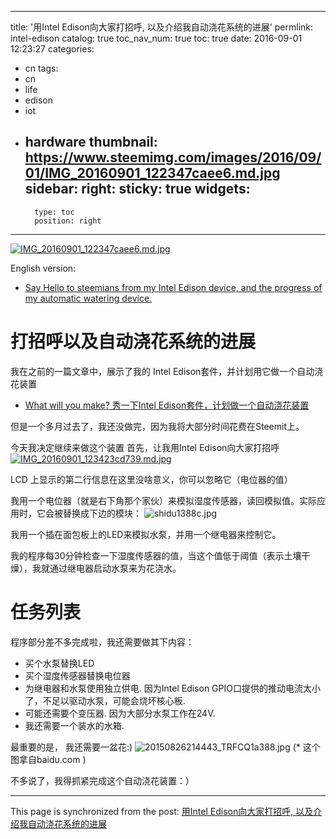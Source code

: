 
---
title: '用Intel Edison向大家打招呼,  以及介绍我自动浇花系统的进展'
permlink: intel-edison
catalog: true
toc_nav_num: true
toc: true
date: 2016-09-01 12:23:27
categories:
- cn
tags:
- cn
- life
- edison
- iot
- hardware
thumbnail: https://www.steemimg.com/images/2016/09/01/IMG_20160901_122347caee6.md.jpg
sidebar:
    right:
        sticky: true
widgets:
    -
        type: toc
        position: right
---


[![IMG_20160901_122347caee6.md.jpg](https://www.steemimg.com/images/2016/09/01/IMG_20160901_122347caee6.md.jpg)](https://www.steemimg.com/image/2vjU8)

English version: 
* [Say Hello to steemians from my Intel Edison device, and the progress of my automatic watering device.](https://steemit.com/life/@oflyhigh/say-hello-to-steemians-from-my-intel-edison-device-and-the-progress-of-my-automatic-watering-device)

# 打招呼以及自动浇花系统的进展

我在之前的一篇文章中，展示了我的 Intel Edison套件，并计划用它做一个自动浇花装置
* [What will you make? 秀一下Intel Edison套件，计划做一个自动浇花装置](https://steemit.com/cn/@oflyhigh/what-will-you-make-intel-edison)

但是一个多月过去了，我还没做完，因为我将大部分时间花费在Steemit上。

今天我决定继续来做这个装置
首先，让我用Intel Edison向大家打招呼
[![IMG_20160901_123423cd739.md.jpg](https://www.steemimg.com/images/2016/09/01/IMG_20160901_123423cd739.md.jpg)](https://www.steemimg.com/image/2vtws)

LCD 上显示的第二行信息在这里没啥意义，你可以忽略它（电位器的值）

我用一个电位器（就是右下角那个家伙）来模拟湿度传感器，读回模拟值。实际应用时，它会被替换成下边的模块：
![shidu1388c.jpg](https://www.steemimg.com/images/2016/09/01/shidu1388c.jpg)

我用一个插在面包板上的LED来模拟水泵，并用一个继电器来控制它。

我的程序每30分钟检查一下湿度传感器的值，当这个值低于阈值（表示土壤干燥），我就通过继电器启动水泵来为花浇水。

# 任务列表
程序部分差不多完成啦，我还需要做其下内容：
* 买个水泵替换LED
* 买个湿度传感器替换电位器
* 为继电器和水泵使用独立供电.  因为Intel Edison GPIO口提供的推动电流太小了，不足以驱动水泵，可能会烧坏核心板.
* 可能还需要个变压器. 因为大部分水泵工作在24V.
* 我还需要一个装水的水箱.


最重要的是， 我还需要一盆花:)
![20150826214443_TRFCQ1a388.jpg](https://www.steemimg.com/images/2016/09/01/20150826214443_TRFCQ1a388.jpg)
(* 这个图拿自baidu.com )

不多说了，我得抓紧完成这个自动浇花装置：）

- - -

This page is synchronized from the post: [用Intel Edison向大家打招呼,  以及介绍我自动浇花系统的进展](https://steemit.com/@oflyhigh/intel-edison)
